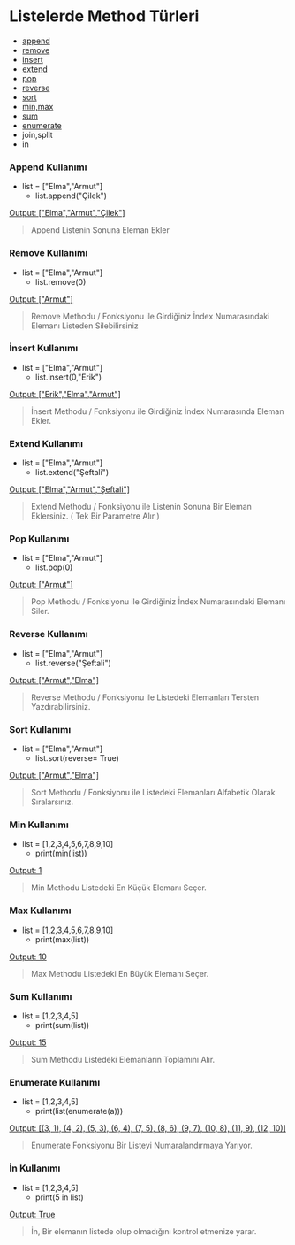 # Listelerde Method Türleri
* [append](https://github.com/RealBerk/python-ders-notlar-/blob/main/listeler.md#append-kullan%C4%B1m%C4%B1)
* [remove](https://github.com/RealBerk/python-ders-notlar-/blob/main/listeler.md#remove-kullan%C4%B1m%C4%B1)
* [insert](https://github.com/RealBerk/python-ders-notlar-/blob/main/listeler.md#i%CC%87nsert-kullan%C4%B1m%C4%B1)
* [extend](https://github.com/RealBerk/python-ders-notlar-/blob/main/listeler.md#extend-kullan%C4%B1m%C4%B1)
* [pop](https://github.com/RealBerk/python-ders-notlar-/blob/main/listeler.md#pop-kullan%C4%B1m%C4%B1)
* [reverse](https://github.com/RealBerk/python-ders-notlar-/blob/main/listeler.md#reverse-kullan%C4%B1m%C4%B1)
* [sort](https://github.com/RealBerk/python-ders-notlar-/blob/main/listeler.md#sort-kullan%C4%B1m%C4%B1)
* [min,max](https://github.com/RealBerk/python-ders-notlar-/blob/main/listeler.md#min-kullan%C4%B1m%C4%B1)
* [sum](https://github.com/RealBerk/python-ders-notlar-/blob/main/listeler.md#sum-kullan%C4%B1m%C4%B1)
* [enumerate](https://github.com/RealBerk/python-ders-notlar-/blob/main/listeler.md#enumerate-kullan%C4%B1m%C4%B1)
* join,split
* in



### Append Kullanımı ###
+ list = ["Elma","Armut"]   
  +  list.append("Çilek") 

[Output: ["Elma","Armut","Çilek"]]()

> Append Listenin Sonuna Eleman Ekler

### Remove Kullanımı ###
+ list = ["Elma","Armut"]   
  +  list.remove(0) 

[Output: ["Armut"]]()

> Remove Methodu / Fonksiyonu ile Girdiğiniz İndex Numarasındaki Elemanı Listeden Silebilirsiniz


### İnsert Kullanımı ###
+ list = ["Elma","Armut"]   
  +  list.insert(0,"Erik") 

[Output: ["Erik","Elma","Armut"]]()

> İnsert Methodu / Fonksiyonu ile Girdiğiniz İndex Numarasında Eleman Ekler.


### Extend Kullanımı ###
+ list = ["Elma","Armut"]   
  +  list.extend("Şeftali") 

[Output: ["Elma","Armut","Şeftali"]]()

> Extend Methodu / Fonksiyonu ile Listenin Sonuna Bir Eleman Eklersiniz. ( Tek Bir Parametre Alır )

### Pop Kullanımı ###
+ list = ["Elma","Armut"]   
  +  list.pop(0) 

[Output: ["Armut"]]()

> Pop Methodu / Fonksiyonu ile Girdiğiniz İndex Numarasındaki Elemanı Siler.

### Reverse Kullanımı ###
+ list = ["Elma","Armut"]   
  +  list.reverse("Şeftali") 

[Output: ["Armut","Elma"]]()

> Reverse Methodu / Fonksiyonu ile Listedeki Elemanları Tersten Yazdırabilirsiniz.

### Sort Kullanımı ###
+ list = ["Elma","Armut"]   
  +  list.sort(reverse= True) 

[Output: ["Armut","Elma"]]()

> Sort Methodu / Fonksiyonu ile Listedeki Elemanları Alfabetik Olarak Sıralarsınız.


### Min Kullanımı ###
+ list = [1,2,3,4,5,6,7,8,9,10]   
  +  print(min(list)) 

[Output: 1]()

> Min Methodu Listedeki En Küçük Elemanı Seçer.


### Max Kullanımı ###
+ list = [1,2,3,4,5,6,7,8,9,10]   
  +  print(max(list))

[Output: 10]()

> Max Methodu Listedeki En Büyük Elemanı Seçer.

### Sum Kullanımı ###
+ list = [1,2,3,4,5]   
  +  print(sum(list))

[Output: 15]()

> Sum Methodu Listedeki Elemanların Toplamını Alır.


### Enumerate Kullanımı ###
+ list = [1,2,3,4,5]   
  +  print(list(enumerate(a)))

[Output: [(3, 1), (4, 2), (5, 3), (6, 4), (7, 5), (8, 6), (9, 7), (10, 8), (11, 9), (12, 10)]]()

> Enumerate Fonksiyonu Bir Listeyi Numaralandırmaya Yarıyor.

### İn Kullanımı ###
+ list = [1,2,3,4,5]   
  +  print(5 in list)

[Output: True]()

> İn, Bir elemanın listede olup olmadığını kontrol etmenize yarar.
